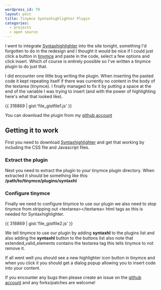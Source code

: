 ```yaml
---
wordpress_id: 70
layout: post
title: Tinymce Syntaxhighlighter Plugin
categories:
  - projects
  - open source
---
```

I went to integrate [Syntaxhighlighter](http://code.google.com/p/syntaxhighlighter/) into the site tonight, something I'd forgotten to do in the redesign and I thought it would be nice if I could just click a button in [tinymce](http://tinymce.moxiecode.com/) and paste in the code, select a few options and click insert. Which of course is entirely possible so I've written a tinymce plugin to do just that.

I did encounter one little bug writing the plugin. When inserting the pasted code it kept repeating itself if there was currently no content in the body of the textarea (tinymce). I finally managed to fix it by putting a space at the end of the variable I was trying to insert (and with the power of highlighting here's what that looked like).

{{ 318869 | gist:'file_gistfile1.js' }}

You can download the plugin from my [github account](http://github.com/RichGuk/syntaxhl/tree/master)

## Getting it to work
First you need to download [Syntaxhighlighter](http://code.google.com/p/syntaxhighlighter/) and get that working by including the CSS file and Javascript files.

### Extract the plugin
Next you need to extract the plugin to your tinymce plugin directory. When extracted it should be something like this:
**/path/to/tinymce/plugins/syntaxhl**

### Configure tinymce
Finally we need to configure tinymce to use our plugin we also need to stop tinymce from stripping out &lt;textarea&gt;&lt;/textarea&gt; html tags as this is needed for Syntaxhighlighter.

{{ 318869 | gist:'file_gistfile2.js' }}

We tell tinymce to use our plugin by adding **syntaxhl** to the plugins list and also adding the **syntaxhl** button to the buttons list also note that extended_valid_elements contains the textarea tag this tells tinymce to not remove it.

If all went well you should see a new highlighter icon button in tinymce and when you click it you should get a dialog popup allowing you to insert code into your content.

If you encounter any bugs then please create an issue on the [github account](http://github.com/RichGuk/syntaxhl/tree/master) and any forks/patches are welcome!